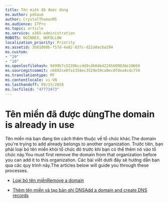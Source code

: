 ```yaml
---
title: Tên miền đã được dùng
ms.author: pebaum
author: CrystalThomasMS
ms.audience: ITPro
ms.topic: article
ms.service: o365-administration
ROBOTS: NOINDEX, NOFOLLOW
localization_priority: Priority
ms.assetid: 3b01008b-f57d-4a82-837c-d22a0ac6a294
ms.custom:
- "29"
- "10"
ms.openlocfilehash: 9499b7c52396ccdd9cdb04bd2245b09036e10669
ms.sourcegitcommit: c6692ce0fa1358ec3529e59ca0ecdfdea4cdc759
ms.translationtype: MT
ms.contentlocale: vi-VN
ms.lasthandoff: 09/15/2020
ms.locfileid: "47773473"
---
```

# <a name="the-domain-is-already-in-use"></a><span data-ttu-id="9d314-102">Tên miền đã được dùng</span><span class="sxs-lookup"><span data-stu-id="9d314-102">The domain is already in use</span></span>

<span data-ttu-id="9d314-103">Tên miền mà bạn đang tìm cách thêm thuộc về tổ chức khác.</span><span class="sxs-lookup"><span data-stu-id="9d314-103">The domain you're trying to add already belongs to another organization.</span></span> <span data-ttu-id="9d314-104">Trước tiên, bạn phải loại bỏ tên miền khỏi tổ chức đó trước khi bạn có thể thêm nó vào tổ chức này.</span><span class="sxs-lookup"><span data-stu-id="9d314-104">You must first remove the domain from that organization before you can add it to this organization.</span></span> <span data-ttu-id="9d314-105">Các bài viết dưới đây sẽ hướng dẫn bạn qua các quy trình này.</span><span class="sxs-lookup"><span data-stu-id="9d314-105">The articles below will guide you through these processes.</span></span>
  
- [<span data-ttu-id="9d314-106">Loại bỏ tên miền</span><span class="sxs-lookup"><span data-stu-id="9d314-106">Remove a domain</span></span>](https://docs.microsoft.com/microsoft-365/admin/get-help-with-domains/remove-a-domain)

- [<span data-ttu-id="9d314-107">Thêm tên miền và tạo bản ghi DNS</span><span class="sxs-lookup"><span data-stu-id="9d314-107">Add a domain and create DNS records</span></span>](https://docs.microsoft.com/microsoft-365/admin/get-help-with-domains/create-dns-records-at-any-dns-hosting-provider)
